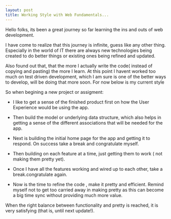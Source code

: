 ```yaml
---
layout: post
title: Working Style with Web Fundamentals...
---
```


Hello folks, its been a great journey so far learning the ins and outs of web development.

I have come to realize that this journey is infinite, guess like any other thing.
Especially in the world of IT there are always new technologies being created to do better things or existing ones being refined and updated.

Also found out that, that the more I actually write the code( instead of copying and pasting) the more I learn.
At this point I havent worked too much on test driven development, which I am sure is one of the better ways to develop, will be doing that more soon. For now below is my current style

So when begining a new project or assigment:

- I like to get a sense of the finished product first on how the User Experience would be using the app.

- Then build the model or underlying data structure, which also helps in getting a sense of the different associations that will be needed for the app.

- Next is building the initial home page for the app and getting it to respond. On success take a break and congratulate myself.

- Then building on each feature at a time, just getting them to work ( not making them pretty yet).

- Once I have all the features working and wired up to each other, take a break.congratulate again.

- Now is the time to refine the code , make it pretty and efficient. Remind myself not to get too carried away in making pretty as this can become a big time sync without providing much more value.

 When the right balance between functionality and pretty is reached, it is very satisfying (that is, until next update!).
 
 
